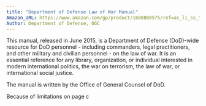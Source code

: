 ```yaml
---
title: "Department of Defense Law of War Manual"
Amazon_URL: https://www.amazon.com/gp/product/1608880575/ref=as_li_ss_tl?ie=UTF8&linkCode=ll1&tag=internetbo00a-20
Author: Department of Defense, OGC
---
```

This manual, released in June 2015, is a Department of Defense (DoD)-wide resource for DoD personnel - including commanders, legal practitioners, and other military and civilian personnel - on the law of war.  It is an essential reference for any library, organization, or individual interested in modern international politics, the war on terrorism, the law of war, or international social justice.<p>

The manual is written by the Office of General Counsel of DoD.

Because of limitations on page c